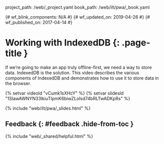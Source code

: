project_path: /web/_project.yaml
book_path: /web/ilt/pwa/_book.yaml

{# wf_blink_components: N/A #}
{# wf_updated_on: 2019-04-26 #}
{# wf_published_on: 2017-04-14 #}

# Working with IndexedDB {: .page-title }

If we’re going to make an app truly offline-first, we need a way to store data.
IndexedDB is the solution. This video describes the various components of
IndexedDB and demonstrates how to use it to store data in the browser.

{% setvar videoId "vCumk1sXHcY" %}
{% setvar slidesId "1SIawAWNYN33lkiuTIpmK6biwZLolsd74bRLTwADKpRs" %}

{% include "web/ilt/pwa/_slides.html" %}

## Feedback {: #feedback .hide-from-toc }

{% include "web/_shared/helpful.html" %}
